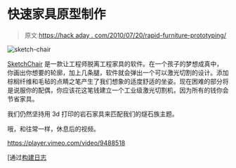 # 快速家具原型制作

> 原文:[https://hack aday . com/2010/07/20/rapid-furniture-prototyping/](https://hackaday.com/2010/07/20/rapid-furniture-prototyping/)

![](../Images/219ea6504ea65aef4587f348e760b792.png "sketch-chair")

[SketchChair](http://gregsaul.co.nz/SketchChair/) 是一款让工程师脱离工程家具的软件。在一个孩子的梦想成真中，你画出你想要的轮廓，加上几条腿，软件就会弹出一个可以激光切割的设计。添加棕榈纤维和毛毡的点睛之笔产生了我们想象的适度舒适的坐姿。现在困难的部分将是说服你的配偶，你应该花这笔钱建立一个工业级激光切割机，因为所有的钱你会节省家具。

我们仍然坚持用 3d 打印的岩石家具来匹配我们的燧石族主题。

哦，和往常一样，休息后的视频。

<https://player.vimeo.com/video/9488518>

</div> <p>[通过<a href="http://www.buildlog.net/blog/2010/07/sketch-chair/" target="_blank">构建日志</a></p> </body> </html>